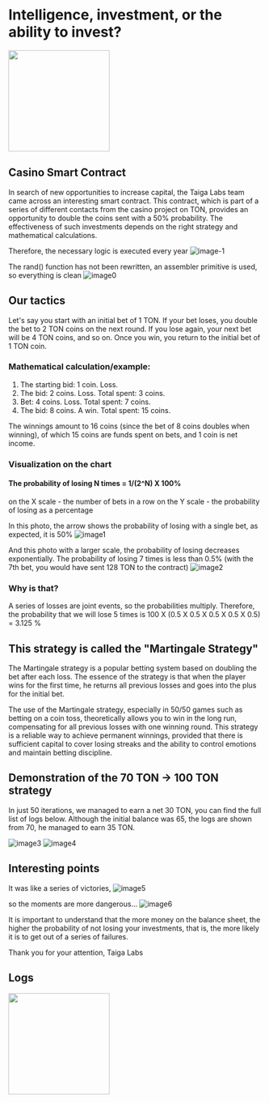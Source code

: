 # Intelligence, investment, or the ability to invest?

<img src="https://github.com/taiga-labs/jackpot-cracking/assets/105946529/f666ff90-f2e1-4365-846a-2b2a69661909" width="200" height="200">

## Casino Smart Contract

In search of new opportunities to increase capital, the Taiga Labs team came across an interesting smart contract. This contract, which is part of a series of different contacts from the casino project on TON, provides an opportunity to double the coins sent with a 50% probability. The effectiveness of such investments depends on the right strategy and mathematical calculations.

Therefore, the necessary logic is executed every year
![image-1](https://i.ibb.co/kDkRwTf/image.png)

The rand() function has not been rewritten, an assembler primitive is used, so everything is clean
![image0](https://i.ibb.co/CV0RTwf/image.png)

## Our tactics

Let's say you start with an initial bet of 1 TON. If your bet loses, you double the bet to 2 TON coins on the next round. If you lose again, your next bet will be 4 TON coins, and so on. Once you win, you return to the initial bet of 1 TON coin.

### Mathematical calculation/example:

1. The starting bid: 1 coin. Loss.
2. The bid: 2 coins. Loss. Total spent: 3 coins.
3. Bet: 4 coins. Loss. Total spent: 7 coins.
4. The bid: 8 coins. A win. Total spent: 15 coins.

The winnings amount to 16 coins (since the bet of 8 coins doubles when winning), of which 15 coins are funds spent on bets, and 1 coin is net income.

### Visualization on the chart
#### The probability of losing N times = 1/(2^N) X 100%

on the X scale - the number of bets in a row
on the Y scale - the probability of losing as a percentage

In this photo, the arrow shows the probability of losing with a single bet, as expected, it is 50%
![image1](https://i.ibb.co/rH2FF6b/image.png)

And this photo with a larger scale, the probability of losing decreases exponentially. The probability of losing 7 times is less than 0.5% (with the 7th bet, you would have sent 128 TON to the contract)
![image2](https://i.ibb.co/vLKCxmt/image.png)

### Why is that?

A series of losses are joint events, so the probabilities multiply.
Therefore, the probability that we will lose 5 times is 100 X (0.5 X 0.5 X 0.5 X 0.5 X 0.5) = 3.125 %

## This strategy is called the "Martingale Strategy"

The Martingale strategy is a popular betting system based on doubling the bet after each loss. The essence of the strategy is that when the player wins for the first time, he returns all previous losses and goes into the plus for the initial bet.

The use of the Martingale strategy, especially in 50/50 games such as betting on a coin toss, theoretically allows you to win in the long run, compensating for all previous losses with one winning round.
This strategy is a reliable way to achieve permanent winnings, provided that there is sufficient capital to cover losing streaks and the ability to control emotions and maintain betting discipline.

## Demonstration of the 70 TON -> 100 TON strategy

In just 50 iterations, we managed to earn a net 30 TON, you can find the full list of logs below. Although the initial balance was 65, the logs are shown from 70, he managed to earn 35 TON.

![image3](https://i.ibb.co/ZNQHFYq/image.png)
![image4](https://i.ibb.co/GQDKc4B/image.png)

## Interesting points

It was like a series of victories,
![image5](https://i.ibb.co/qkc6nJb/image.png)

so the moments are more dangerous...
![image6](https://i.ibb.co/T18xH6j/image.png)

It is important to understand that the more money on the balance sheet, the higher the probability of not losing your investments, that is, the more likely it is to get out of a series of failures.

Thank you for your attention, 
Taiga Labs

## Logs

<img src="https://github.com/taiga-labs/jackpot-cracking/assets/105946529/27e0d2d7-bdbb-4cf0-b90c-01e98b7dd057" width="200" height="200">
